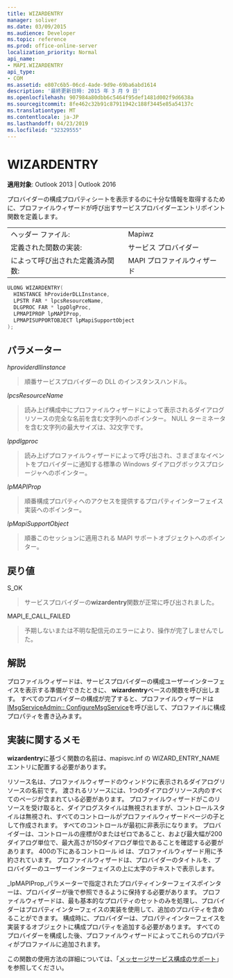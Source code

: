 ```yaml
---
title: WIZARDENTRY
manager: soliver
ms.date: 03/09/2015
ms.audience: Developer
ms.topic: reference
ms.prod: office-online-server
localization_priority: Normal
api_name:
- MAPI.WIZARDENTRY
api_type:
- COM
ms.assetid: e807c6b5-06cd-4ade-9d9e-69ba6abd1614
description: '最終更新日時: 2015 年 3 月 9 日'
ms.openlocfilehash: 907984a80dbb6c5464f95def1481d002f9d6638a
ms.sourcegitcommit: 8fe462c32b91c87911942c188f3445e85a54137c
ms.translationtype: MT
ms.contentlocale: ja-JP
ms.lasthandoff: 04/23/2019
ms.locfileid: "32329555"
---
```

# <a name="wizardentry"></a>WIZARDENTRY

  
  
**適用対象**: Outlook 2013 | Outlook 2016 
  
プロバイダーの構成プロパティシートを表示するのに十分な情報を取得するために、プロファイルウィザードが呼び出すサービスプロバイダーエントリポイント関数を定義します。 
  
|||
|:-----|:-----|
|ヘッダー ファイル:  <br/> |Mapiwz  <br/> |
|定義された関数の実装:  <br/> |サービス プロバイダー  <br/> |
|によって呼び出された定義済み関数:  <br/> |MAPI プロファイルウィザード  <br/> |
   
```cpp
ULONG WIZARDENTRY(
  HINSTANCE hProviderDLLInstance,
  LPSTR FAR * lpcsResourceName,
  DLGPROC FAR * lppDlgProc,
  LPMAPIPROP lpMAPIProp,
  LPMAPISUPPORTOBJECT lpMapiSupportObject
);
```

## <a name="parameters"></a>パラメーター

 _hproviderdllinstance_
  
> 順番サービスプロバイダーの DLL のインスタンスハンドル。 
    
 _lpcsResourceName_
  
> 読み上げ構成中にプロファイルウィザードによって表示されるダイアログリソースの完全な名前を含む文字列へのポインター。 NULL ターミネータを含む文字列の最大サイズは、32文字です。 
    
 _lppdlgproc_
  
> 読み上げプロファイルウィザードによって呼び出され、さまざまなイベントをプロバイダーに通知する標準の Windows ダイアログボックスプロシージャへのポインター。 
    
 _lpMAPIProp_
  
> 順番構成プロパティへのアクセスを提供するプロパティインターフェイス実装へのポインター。 
    
 _lpMapiSupportObject_
  
> 順番このセッションに適用される MAPI サポートオブジェクトへのポインター。
    
## <a name="return-value"></a>戻り値

S_OK 
  
> サービスプロバイダーの**wizardentry**関数が正常に呼び出されました。 
    
MAPI_E_CALL_FAILED 
  
> 予期しないまたは不明な配信元のエラーにより、操作が完了しませんでした。
    
## <a name="remarks"></a>解説

プロファイルウィザードは、サービスプロバイダーの構成ユーザーインターフェイスを表示する準備ができたときに、 **wizardentry**ベースの関数を呼び出します。 すべてのプロバイダーの構成が完了すると、プロファイルウィザードは[IMsgServiceAdmin:: ConfigureMsgService](imsgserviceadmin-configuremsgservice.md)を呼び出して、プロファイルに構成プロパティを書き込みます。 
  
## <a name="notes-to-implementers"></a>実装に関するメモ

**wizardentry**に基づく関数の名前は、mapisvc.inf の WIZARD_ENTRY_NAME エントリに配置する必要があります。 
  
リソース名は、プロファイルウィザードのウィンドウに表示されるダイアログリソースの名前です。 渡されるリソースには、1つのダイアログリソース内のすべてのページが含まれている必要があります。 プロファイルウィザードがこのリソースを受け取ると、ダイアログスタイルは無視されますが、コントロールスタイルは無視され、すべてのコントロールがプロファイルウィザードページの子として作成されます。 すべてのコントロールが最初に非表示になります。 プロバイダーは、コントロールの座標が0またはゼロであること、および最大幅が200ダイアログ単位で、最大高さが150ダイアログ単位であることを確認する必要があります。 400の下にあるコントロール id は、プロファイルウィザード用に予約されています。 プロファイルウィザードは、プロバイダーのタイトルを、プロバイダーのユーザーインターフェイスの上に太字のテキストで表示します。 
  
_lpMAPIProp_パラメーターで指定されたプロパティインターフェイスポインターは、プロバイダーが後で参照できるように保持する必要があります。 プロファイルウィザードは、最も基本的なプロパティのセットのみを処理し、プロバイダーはプロパティインターフェイスの実装を使用して、追加のプロパティを含めることができます。 構成時に、プロバイダーは、プロパティインターフェイスを実装するオブジェクトに構成プロパティを追加する必要があります。 すべてのプロバイダーを構成した後、プロファイルウィザードによってこれらのプロパティがプロファイルに追加されます。 
  
この関数の使用方法の詳細については、「[メッセージサービス構成のサポート](supporting-message-service-configuration.md)」を参照してください。 
  

